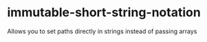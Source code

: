 # immutable-short-string-notation
Allows you to set paths directly in strings instead of passing arrays
